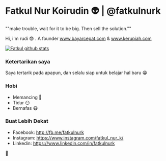 # Fatkul Nur Koirudin :alien: | @fatkulnurk

""make trouble, wait for it to be big.  Then sell the solution.""

Hi, i'm rudi :sunglasses: . A founder www.bayarcepat.com & www.kerupiah.com

[![Fatkul github stats](https://github-readme-stats.vercel.app/api?username=fatkulnurk)](https://github.com/fatkulnurk)

### Ketertarikan saya
Saya tertarik pada apapun, dan selalu siap untuk belajar hal baru 😁

### Hobi
- Memancing :tropical_fish:
- Tidur :no_mouth:
- Bernafas :mask:

### Buat Lebih Dekat
- Facebook: <http://fb.me/fatkulnurk>
- Instagram: <https://www.instagram.com/fatkul_nur_k/>
- Linkedin: <https://www.linkedin.com/in/fatkulnurk>

:tropical_fish:
